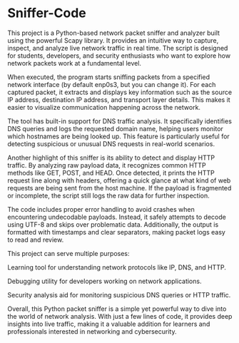 # Sniffer-Code
This project is a Python-based network packet sniffer and analyzer built using the powerful Scapy library. It provides an intuitive way to capture, inspect, and analyze live network traffic in real time. The script is designed for students, developers, and security enthusiasts who want to explore how network packets work at a fundamental level.

When executed, the program starts sniffing packets from a specified network interface (by default enp0s3, but you can change it). For each captured packet, it extracts and displays key information such as the source IP address, destination IP address, and transport layer details. This makes it easier to visualize communication happening across the network.

The tool has built-in support for DNS traffic analysis. It specifically identifies DNS queries and logs the requested domain name, helping users monitor which hostnames are being looked up. This feature is particularly useful for detecting suspicious or unusual DNS requests in real-world scenarios.

Another highlight of this sniffer is its ability to detect and display HTTP traffic. By analyzing raw payload data, it recognizes common HTTP methods like GET, POST, and HEAD. Once detected, it prints the HTTP request line along with headers, offering a quick glance at what kind of web requests are being sent from the host machine. If the payload is fragmented or incomplete, the script still logs the raw data for further inspection.

The code includes proper error handling to avoid crashes when encountering undecodable payloads. Instead, it safely attempts to decode using UTF-8 and skips over problematic data. Additionally, the output is formatted with timestamps and clear separators, making packet logs easy to read and review.

This project can serve multiple purposes:

Learning tool for understanding network protocols like IP, DNS, and HTTP.

Debugging utility for developers working on network applications.

Security analysis aid for monitoring suspicious DNS queries or HTTP traffic.

Overall, this Python packet sniffer is a simple yet powerful way to dive into the world of network analysis. With just a few lines of code, it provides deep insights into live traffic, making it a valuable addition for learners and professionals interested in networking and cybersecurity.
